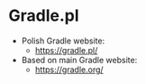 # Gradle.pl

* Polish Gradle website:
  * https://gradle.pl/
* Based on main Gradle website:
  * https://gradle.org/